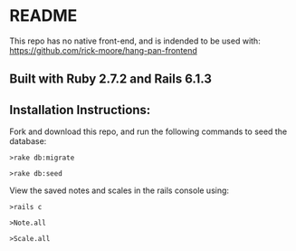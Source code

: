 # README

This repo has no native front-end, and is indended to be used with: 
https://github.com/rick-moore/hang-pan-frontend

## Built with Ruby 2.7.2 and Rails 6.1.3 

## Installation Instructions:

Fork and download this repo, and run the following commands to seed the database:
```
>rake db:migrate
```
```
>rake db:seed
```

View the saved notes and scales in the rails console using:
```
>rails c
```
```
>Note.all
```
```
>Scale.all
```
